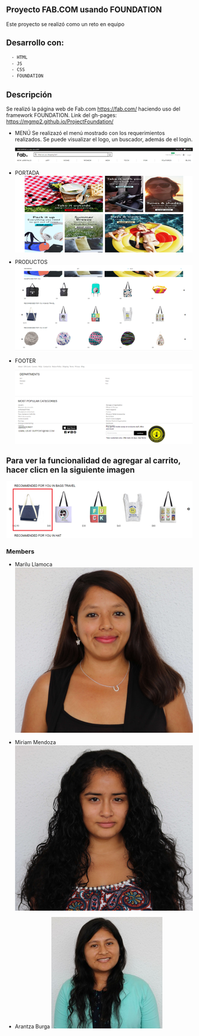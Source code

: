 ## Proyecto FAB.COM usando FOUNDATION
Este proyecto se realizó como un reto en equipo


## Desarrollo con:
```sh
  - HTML
  - JS
  - CSS
  - FOUNDATION
```

## Descripción
  Se realizó la página web de Fab.com https://fab.com/ haciendo uso del framework FOUNDATION.
  Link del gh-pages: https://mgmp2.github.io/ProjectFoundation/

+ MENÚ
Se realizazó el menú mostrado con los requerimientos realizados. Se puede visualizar el logo, un buscador, además de el login.


  ![menu](assets/screenshot/menu.png)

+ PORTADA
  ![portada](assets/screenshot/portada.png)

+ PRODUCTOS
  ![productos](assets/screenshot/productos.png)

+ FOOTER
  ![footer](assets/screenshot/footer.png)

## Para ver la funcionalidad de agregar al carrito, hacer clicn en la siguiente imagen


  ![demostracion](assets/screenshot/productSelect.png)
### Members

- Marilu Llamoca
  ![Marilu](assets/photo-members/Marilu.png)

- Miriam Mendoza
  ![Miriam](assets/photo-members/Miriam.png)

- Arantza Burga
  ![Arantza](assets/photo-members/Arantza.jpg)
